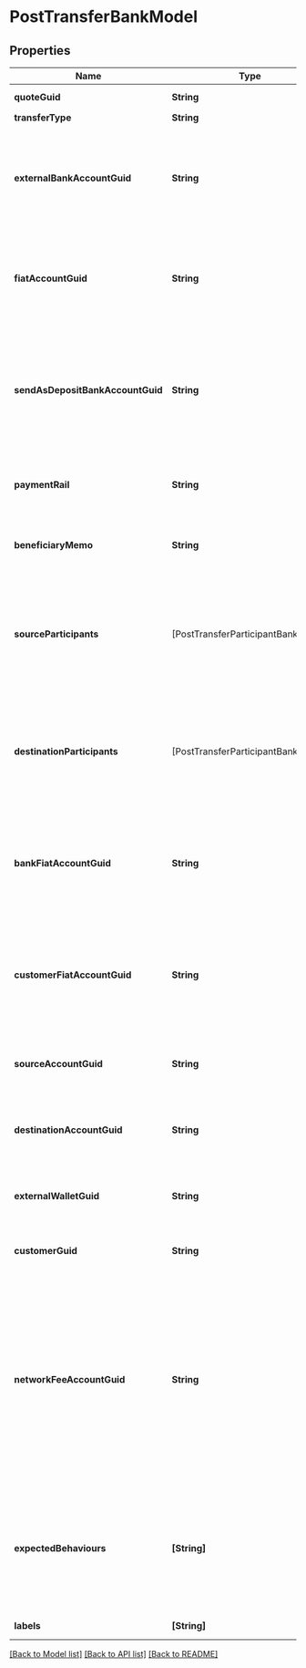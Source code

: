 # PostTransferBankModel

## Properties
Name | Type | Description | Notes
------------ | ------------- | ------------- | -------------
**quoteGuid** | **String** | The associated quote&#39;s identifier. | 
**transferType** | **String** | The type of transfer. | 
**externalBankAccountGuid** | **String** | The customer&#39;s &#39;plaid&#39; or &#39;plaid_processor_token&#39; external bank account&#39;s identifier. Required when transfer_type is funding or transfer_type is instant_funding. | [optional] 
**fiatAccountGuid** | **String** | The identifier for the fiat account to use for the transfer. Required if the customer or bank has multiple fiat accounts. Optional when transfer_type is funding. | [optional] 
**sendAsDepositBankAccountGuid** | **String** | The deposit bank account&#39;s identifier. Only valid for withdrawals. The deposit bank account must be owned by the customer or bank initiating the transfer. Optional when transfer_type is funding. | [optional] 
**paymentRail** | **String** | The desired payment rail to initiate the transfer for. Optional when transfer_type is funding. | [optional] 
**beneficiaryMemo** | **String** | The memo to send to the counterparty. Optional when transfer_type is funding. | [optional] 
**sourceParticipants** | [PostTransferParticipantBankModel] | The source participants for the transfer. Required when transfer_type is funding, transfer_type is instant_funding, transfer_type is book, transfer_type is crypto, or transfer_type is lightning. | [optional] 
**destinationParticipants** | [PostTransferParticipantBankModel] | The destination participants for the transfer. Required when transfer_type is funding, transfer_type is instant_funding, transfer_type is book, transfer_type is crypto, or transfer_type is lightning. | [optional] 
**bankFiatAccountGuid** | **String** | The identifier for the fiat account to use for the transfer. Required if the bank has multiple fiat accounts. Optional when transfer_type is instant_funding or transfer_type is lightning. | [optional] 
**customerFiatAccountGuid** | **String** | The identifier for the fiat account to use for the transfer. Required if the customer has multiple fiat accounts. Optional when transfer_type is instant_funding or transfer_type is lightning. | [optional] 
**sourceAccountGuid** | **String** | The source account&#39;s identifier. Required when transfer_type is book or transfer_type is inter_account. | [optional] 
**destinationAccountGuid** | **String** | The destination account&#39;s identifier. Required when transfer_type is book or transfer_type is inter_account. | [optional] 
**externalWalletGuid** | **String** | The customer&#39;s external wallet&#39;s identifier. Optional when transfer_type is crypto. | [optional] 
**customerGuid** | **String** | The customer&#39;s identifier. Required when transfer_type is lightning. | [optional] 
**networkFeeAccountGuid** | **String** | The network fee account&#39;s identifier. Required for network fee transfers. Must be the identifier for the customer&#39;s or bank&#39;s fiat or trading account. For customer&#39;s to pay the network fees, include the customer&#39;s fiat or trading account guid. For bank&#39;s to pay the network fees, include the bank&#39;s fiat or trading account guid. Required when transfer_type is lightning. | [optional] 
**expectedBehaviours** | **[String]** | The optional expected behaviour to simulate. Only applicable for transfers under sandbox banks. The force_review behaviour will force the transfer to be reviewed for funding and instant_funding transfers. | [optional] 
**labels** | **[String]** | The labels associated with the transfer. | [optional] 

[[Back to Model list]](../README.md#documentation-for-models) [[Back to API list]](../README.md#documentation-for-api-endpoints) [[Back to README]](../README.md)


